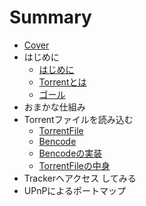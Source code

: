 # Summary

* [Cover](README.md)
* はじめに
   * [はじめに](intro/Introduction.md)
   * [Torrentとは](intro/About.md)
   * [ゴール](intro/Goal.md)
* おまかな仕組み
* Torrentファイルを読み込む
   * [TorrentFile](torrentfile/About.md)
   * [Bencode](torrentfile/Bencode.md)
   * [Bencodeの実装](torrentfile/Implementation.md)
   * [TorrentFileの中身](torrentfile/Content.md)
* Trackerへアクセス してみる
* UPnPによるポートマップ

